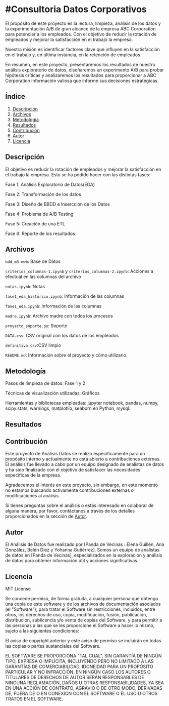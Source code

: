 
#
# #Consultoria Datos Corporativos

El propósito de este proyecto es la lectura, limpieza, análisis de los datos y la experimentación A/B de gran alcance de la empresa ABC Corporation para potenciar a los empleados. Con el objetivo de reducir la rotación de empleados y mejorar la satisfacción en el trabajo la empresa. 

Nuestra misión es identificar factores clave que influyen en la satisfacción en el trabajo y, en última instancia, en la retención de empleados.

En resumen, en este proyecto, presentaremos los resultados de nuestro análisis exploratorio de datos, diseñaremos un experimento A/B para probar hipótesis críticas y analizaremos los resultados para proporcionar a ABC Corporation información valiosa que informe sus decisiones estratégicas.

## Índice


1. [Descripción](#descripción)
2. [Archivos](#archivos)
3. [Metodología](#metodología)
4. [Resultados](#resultados)
5. [Contribución](#contribución)
6. [Autor](#autor)
7. [Licencia](#licencia)


## Descripción

El objetivo es reducir la rotación de empleados y mejorar la satisfacción en el trabajo la empresa. Esto se ha podido hacer con las distintas fases:

Fase 1: Análisis Exploratorio de Datos(EDA)

Fase 2: Transformación de los datos

Fase 3: Diseño de BBDD e Insercción de los Datos

Fase 4: Problema de A/B Testing

Fase 5: Creación de una ETL

Fase 6: Reporte de los resultados


## Archivos

`bdd_m3.mwb`: Base de Datos

`criterios_columnas-1.ipynb` y `criterios_columnas-2.ipynb`: Acciones a efectual en las columnas del archivo

`notas.ipynb`: Notas

`fase1_eda_histórico.ipynb`: Información de las columnas

`fase1_eda.ipynb`: Información de las columnas

`madre.ipynb`: Archivo madre con todos los procesos

`proyecto_soporte.py`: Soporte

`DATA.csv`: CSV original con los datos de los empleados

`definitivo.csv`:CSV limpio

`README.md`: Información sobre el proyecto y cómo utilizarlo.


## Metodología

Pasos de limpieza de datos: Fase 1 y 2

Técnicas de visualización utilizadas: Gráficos 

Herramientas y bibliotecas empleadas: jupyter notebook, pandas, numpy, scipy.stats, warnings, matplotlib, seaborn en Python, mysql.


## Resultados



## Contribución

Este proyecto de Análisis Datos se realizó específicamente para un propósito interno y actualmente no está abierto a contribuciones externas. El análisis fue llevado a cabo por un equipo designado de analistas de datos y ha sido finalizado con el objetivo de satisfacer las necesidades específicas de la empresa.

Agradecemos el interés en este proyecto, sin embargo, en este momento no estamos buscando activamente contribuciones externas o modificaciones al análisis.

Si tienes preguntas sobre el análisis o estás interesado en colaborar de alguna manera, por favor, contáctanos a través de los detalles proporcionados en la sección de [Autor](#autor).


## Autor

El Análisis de Datos fue realizado por [Panda de Vecinas : Elena Guillén, Ana González, Belén Diez y Yohanna Gutiérrez]. Somos un equipo de analistas de datos en [Panda de Vecinas], especializados en la exploración y análisis de datos para obtener información útil y acciones significativas.


## Licencia

MIT License

Se concede permiso, de forma gratuita, a cualquier persona que obtenga una copia de este software y de los archivos de documentación asociados (el "Software"), para tratar el Software sin restricciones, incluidos, entre otros, los derechos de uso, copia, modificación, fusión, publicación, distribución, sublicencia y/o venta de copias del Software, y para permitir a las personas a las que se les proporcione el Software a hacer lo mismo, sujeto a las siguientes condiciones:

El aviso de copyright anterior y este aviso de permiso se incluirán en todas las copias o partes sustanciales del Software.

EL SOFTWARE SE PROPORCIONA "TAL CUAL", SIN GARANTÍA DE NINGÚN TIPO, EXPRESA O IMPLÍCITA, INCLUYENDO PERO NO LIMITADO A LAS GARANTÍAS DE COMERCIABILIDAD, IDONEIDAD PARA UN PROPÓSITO PARTICULAR Y NO INFRACCIÓN. EN NINGÚN CASO LOS AUTORES O TITULARES DE DERECHOS DE AUTOR SERÁN RESPONSABLES DE NINGUNA RECLAMACIÓN, DAÑOS U OTRAS RESPONSABILIDADES, YA SEA EN UNA ACCIÓN DE CONTRATO, AGRAVIO O DE OTRO MODO, DERIVADAS DE, FUERA DE O EN CONEXIÓN CON EL SOFTWARE O EL USO U OTROS TRATOS EN EL SOFTWARE.
